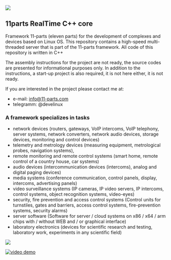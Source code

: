 ![](https://11-parts.com/sites/default/files/logo_11p_2_2.gif)
## 11parts RealTime C++ core 
Framework 11-parts (eleven parts) for the development of complexes and devices based on Linux OS.
This repository contains a high-speed multi-threaded server that is part of the 11-parts framework. All code of this repository is written in C++

The assembly instructions for the project are not ready, the source codes are presented for informational purposes only. In addition to the instructions, a start-up project is also required, it is not here either, it is not ready.

If you are interested in the project please contact me at:
- e-mail: info@11-parts.com
- telegramm: @develinux

### A framework specializes in tasks
- network devices (routers, gateways, VoIP intercoms, VoIP telephony, server systems, network converters, network audio devices, storage devices, monitoring and control devices)
- telemetry and metrology devices (measuring equipment, metrological probes, navigation systems),
- remote monitoring and remote control systems (smart home, remote control of a country house, car systems)
- audio devices (intercommunication devices (intercoms), analog and digital paging devices)
- media systems (conference communication, control panels, display, intercoms, advertising panels)
- video surveillance systems (IP cameras, IP video servers, IP intercoms, control systems, object recognition systems, video-eyes)
- security, fire prevention and access control systems (Control units for turnstiles, gates and barriers, access control systems, fire-prevention systems, security alarms)
- server software (Software for server / cloud systems on x86 / x64 / arm chips with / without WEB and / or graphical interface)
- laboratory electronics (devices for scientific research and testing, laboratory work, experiments in any scientific field)

![](https://11-parts.com/sites/default/files/2020-10/DNK_ecology_1.JPG)

[![video demo](https://img.youtube.com/vi/AWdM3BzBi-0/0.jpg)](https://www.youtube.com/watch?v=AWdM3BzBi-0)

